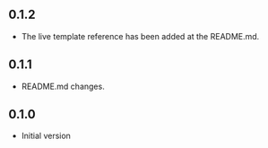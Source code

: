 ## 0.1.2
- The live template reference has been added at the README.md.

## 0.1.1
- README.md changes.

## 0.1.0
- Initial version

